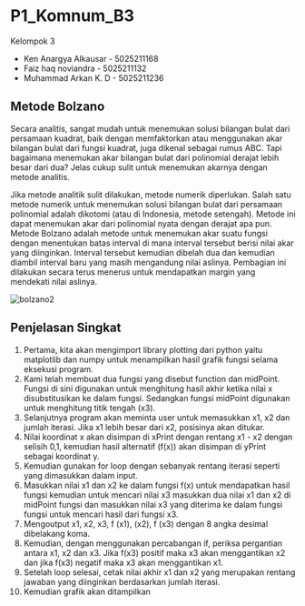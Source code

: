# P1_Komnum_B3

 Kelompok 3
* Ken Anargya Alkausar - 5025211168
* Faiz haq noviandra - 5025211132
* Muhammad Arkan K. D - 5025211236

## Metode Bolzano

Secara analitis, sangat mudah untuk menemukan solusi bilangan bulat dari persamaan kuadrat, baik dengan memfaktorkan atau menggunakan akar bilangan bulat dari fungsi kuadrat, juga dikenal sebagai rumus ABC. Tapi bagaimana menemukan akar bilangan bulat dari polinomial derajat lebih besar dari dua? Jelas cukup sulit untuk menemukan akarnya dengan metode analitis.

Jika metode analitik sulit dilakukan, metode numerik diperlukan. Salah satu metode numerik untuk menemukan solusi bilangan bulat dari persamaan polinomial adalah dikotomi (atau di Indonesia, metode setengah). Metode ini dapat menemukan akar dari polinomial nyata dengan derajat apa pun. Metode Bolzano adalah metode untuk menemukan akar suatu fungsi dengan menentukan batas interval di mana interval tersebut berisi nilai akar yang diinginkan. Interval tersebut kemudian dibelah dua dan kemudian diambil interval baru yang masih mengandung nilai aslinya. Pembagian ini dilakukan secara terus menerus untuk mendapatkan margin yang mendekati nilai aslinya.

![bolzano2](https://user-images.githubusercontent.com/92387421/198125864-ca22bcbd-9591-4943-b7b3-6dbc002cff74.png)

## Penjelasan Singkat

1. Pertama, kita akan mengimport library plotting dari python yaitu matplotlib dan numpy untuk menampilkan hasil grafik fungsi selama eksekusi program.
2. Kami telah membuat dua fungsi yang disebut function dan midPoint. Fungsi di sini digunakan untuk menghitung hasil akhir ketika nilai x disubstitusikan ke dalam fungsi. Sedangkan fungsi midPoint digunakan untuk menghitung titik tengah (x3).
3. Selanjutnya program akan meminta user untuk memasukkan x1, x2 dan jumlah iterasi. Jika x1 lebih besar dari x2, posisinya akan ditukar.
4. Nilai koordinat x akan disimpan di xPrint dengan rentang x1 - x2 dengan selisih 0,1, kemudian hasil alternatif (f(x)) akan disimpan di yPrint sebagai koordinat y.
5. Kemudian gunakan for loop dengan sebanyak rentang iterasi seperti yang dimasukkan dalam input.
6. Masukkan nilai x1 dan x2 ke dalam fungsi f(x) untuk mendapatkan hasil fungsi kemudian untuk mencari nilai x3 masukkan dua nilai x1 dan x2 di midPoint fungsi dan masukkan nilai x3 yang diterima ke dalam fungsi fungsi untuk mencari hasil dari fungsi x3.
7. Mengoutput x1, x2, x3, f (x1), (x2), f (x3) dengan 8 angka desimal dibelakang koma.
8. Kemudian, dengan menggunakan percabangan if, periksa pergantian antara x1, x2 dan x3. Jika f(x3) positif maka x3 akan menggantikan x2 dan jika f(x3) negatif maka x3 akan menggantikan x1.
9. Setelah loop selesai, cetak nilai akhir x1 dan x2 yang merupakan rentang jawaban yang diinginkan berdasarkan jumlah iterasi.
10. Kemudian grafik akan ditampilkan
